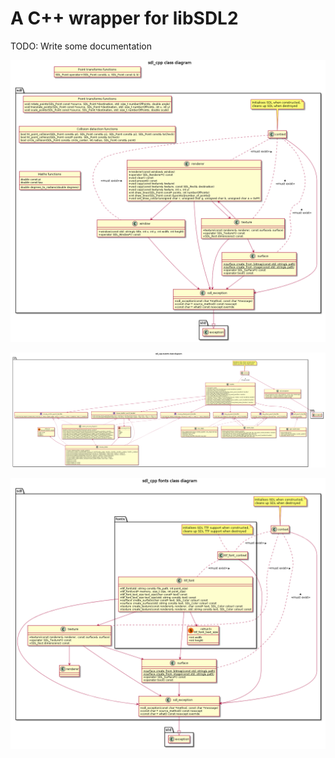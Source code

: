 # A C++ wrapper for libSDL2

TODO: Write some documentation

![class diagram](sdl_cpp-class-diagram.png)

![events class diagram](sdl_cpp-events-class-diagram.png)

![font class diagram](sdl_cpp-fonts-class-diagram.png) 
